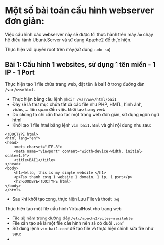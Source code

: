 # Một số bài toán cấu hình webserver đơn giản:
Việc cấu hình các webserver này sẽ được tôi thực hành trên máy ảo chạy hệ điều hành UbuntuServer và sử dụng Apache2 để thực hiện. 

Thực hiện với quyền root trên máy(sử dụng `sudo su`)
## Bài 1: Cấu hình 1 websites, sử dụng 1 tên miền - 1 IP - 1 Port

Thực hiện tạo 1 file chứa trang web, đặt tên là bai1 ở trong đường dẫn `/var/www/html`.
- Thực hiện bằng câu lệnh `mkdir /var/www/html/bai1`.
- Đây sẽ là thư mục chứa tất cả các file như PHP, HMTL, hình ảnh, video,... liên quan đến việc khởi tạo trang web
- Do chúng ta chỉ cần thao tác một trang web đơn giản, sử dụng ngôn ngữ html
- Khởi tạo 1 file html bằng lệnh `vim bai1.html` và ghi nội dung như sau:
```
<!DOCTYPE html>
<html lang="en">
<head>
    <meta charset="UTF-8">
    <meta name="viewport" content="width=device-width, initial-scale=1.0">
    <title>BAI1</title>
</head>
<body>
    <h1>Hello, this is my simple website!</h1>
    <p>Tao thanh cong 1 website 1 domain, 1 ip, 1 port</p>
    <h2>GOODBYE<!DOCTYPE html>
</body>
</html>
```
- Sau khi khởi tạo xong, thực hiện Lưu File và thoát `:wq`

Thực hiện tạo một file cấu hình VirtualHost cho trang web
- File sẽ nằm trong đường dẫn `/etc/apache2/sites-available`
- File cần tạo sẽ là một file cấu hình nên sẽ có đuôi `.conf`
- Sử dụng lệnh `vim bai1.conf` để tạo file và thực hiện chỉnh sửa file như sau:
- 